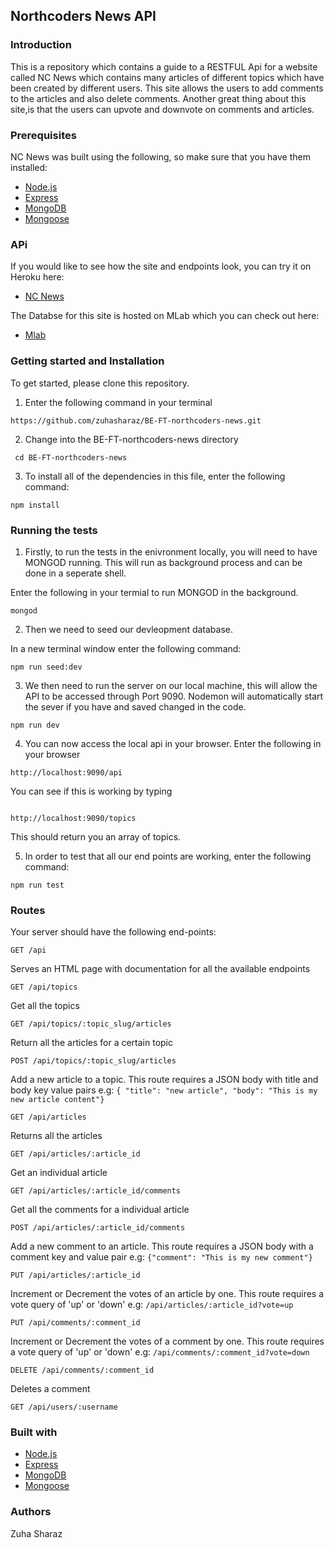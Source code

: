 ## Northcoders News API

### Introduction

This is a repository which contains a guide to a RESTFUL Api for a website called NC News which contains 
many articles of different topics which have been created by different users.
This site allows the users to add comments to the articles and also delete comments. 
Another great thing about this site,is that the users can upvote and downvote on comments and articles.


### Prerequisites

NC News was built using the following, so make sure that you have them installed:

* [Node.js](https://nodejs.org/en/)
* [Express](https://expressjs.com/)
* [MongoDB](https://www.mongodb.com/)
* [Mongoose](http://mongoosejs.com/)

### APi

If you would like to see how the site and endpoints look, you can try it on Heroku here:

* [NC News](https://ncnewsapi.herokuapp.com/)

The Databse for this site is hosted on MLab which you can check out here:

* [Mlab](https://mlab.com/databases/northcodersnews#collections)

### Getting started and Installation

To get started, please clone this repository.

1. Enter the following command in your terminal

```http
https://github.com/zuhasharaz/BE-FT-northcoders-news.git
```

2. Change into the BE-FT-northcoders-news directory

```http
 cd BE-FT-northcoders-news
```

3. To install all of the dependencies in this file, enter the following command:
```http
npm install
```

### Running the tests

1. Firstly, to run the tests in the enivronment locally, you will need to have MONGOD running.
This will run as background process and can be done in a seperate shell.

 Enter the following in your termial to run MONGOD in the background.

```http
mongod
```

2. Then we need to seed our devleopment database.

In a new terminal window enter the following command:
```http
npm run seed:dev
```

3. We then need to run the server on our local machine, this will allow the API to be accessed
through Port 9090. Nodemon will automatically start the sever if you have and saved changed in the code.

```http 
npm run dev
```

4. You can now access the local api in your browser.
Enter the following in your browser

```http
http://localhost:9090/api
```

You can see if this is working by typing

```http

http://localhost:9090/topics
```
This should return you an array of topics.


5. In order to test that all our end points are working, enter the following command:
```http
npm run test
```

### Routes


Your server should have the following end-points:
```http
GET /api
```
Serves an HTML page with documentation for all the available endpoints


```http
GET /api/topics
```

Get all the topics

```http
GET /api/topics/:topic_slug/articles
```

Return all the articles for a certain topic

```http
POST /api/topics/:topic_slug/articles
```

Add a new article to a topic. This route requires a JSON body with title and body key value pairs
e.g: `{ "title": "new article", "body": "This is my new article content"}`

```http
GET /api/articles
```

Returns all the articles

```http
GET /api/articles/:article_id
```

Get an individual article

```http
GET /api/articles/:article_id/comments
```

Get all the comments for a individual article

```http
POST /api/articles/:article_id/comments
```

Add a new comment to an article. This route requires a JSON body with a comment key and value pair
e.g: `{"comment": "This is my new comment"}`

```http
PUT /api/articles/:article_id
```

Increment or Decrement the votes of an article by one. This route requires a vote query of 'up' or 'down'
e.g: `/api/articles/:article_id?vote=up`

```http
PUT /api/comments/:comment_id
```

Increment or Decrement the votes of a comment by one. This route requires a vote query of 'up' or 'down'
e.g: `/api/comments/:comment_id?vote=down`

```http
DELETE /api/comments/:comment_id
```

Deletes a comment

```http
GET /api/users/:username
```

### Built with

* [Node.js](https://nodejs.org/en/)
* [Express](https://expressjs.com/)
* [MongoDB](https://www.mongodb.com/)
* [Mongoose](http://mongoosejs.com/)

### Authors
Zuha Sharaz

